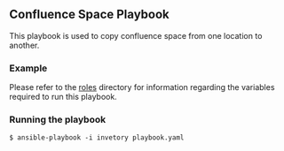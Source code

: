 ## Confluence Space Playbook
This playbook is used to copy confluence space from one location to another.

### Example
Please refer to the [roles](../../roles/manage-confluence-space/README.md) directory for information regarding the variables required to run this playbook.

### Running the playbook
`$ ansible-playbook -i invetory playbook.yaml`
